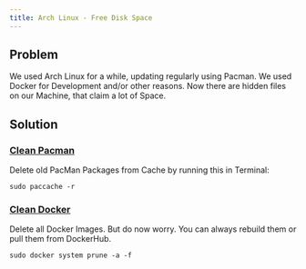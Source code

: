 ```yaml
---
title: Arch Linux - Free Disk Space
---
```


## Problem
We used Arch Linux for a while, updating regularly using Pacman.
We used Docker for Development and/or other reasons.
Now there are hidden files on our Machine, that claim a lot of Space.


## Solution

### [Clean Pacman](https://www.ostechnix.com/recommended-way-clean-package-cache-arch-linux/)
Delete old PacMan Packages from Cache by running this in Terminal: 

    sudo paccache -r 

### [Clean Docker](https://www.digitalocean.com/community/tutorials/how-to-remove-docker-images-containers-and-volumes)
Delete all Docker Images. But do now worry. You can always rebuild them or pull them from DockerHub.

    sudo docker system prune -a -f  
